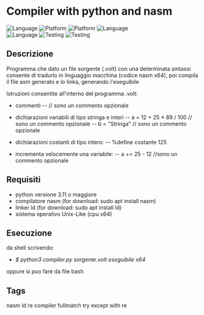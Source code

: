 # Compiler with python and nasm
![Language](https://img.shields.io/badge/Spellcheck-Pass-green?style=flat) 
![Platform](https://img.shields.io/badge/OS%20platform%20supported-Linux-green?style=flat)
![Platform](https://img.shields.io/badge/OS%20platform%20-Linux-green?style=flat) 
![Language](https://img.shields.io/badge/Language-Python-yellowgreen?style=flat)  
![Language](https://img.shields.io/badge/Language-nasm-blue?style=flat)
![Testing](https://img.shields.io/badge/PEP8%20CheckOnline-Passing-green) 
![Testing](https://img.shields.io/badge/Test-Pass-green)

## Descrizione
Programma che dato un file sorgente (.volt) con una determinata sintassi consente di tradurlo
in linguaggio macchina (codice nasm x64), poi compila il file asm generato e lo linka, generando l'eseguibile 

Istruzioni consentite all'interno del programma .volt:
- commenti
-- // sono un commento opzionale
- dichiarazioni variabili di tipo stringa e interi
-- a = 12 + 25 * 89 / 100   // sono un commento opzionale
-- b = "Stringa"            // sono un commento opzionale

- dichiarazioni costanti di tipo intero:
-- %define costante 125

- incrementa velocemente una variabile:
-- a += 25 - 12             //sono un commento opzionale


## Requisiti
- python versione 3.11 o maggiore
- compilatore nasm (for download: sudo apt install nasm)
- linker ld (for download: sudo apt install ld)
- sistema operativo Unix-Like (cpu x64)

## Esecuzione
da shell scrivendo:
- _$ python3 compiler.py sorgente.volt eseguibile x64_

oppure si puo fare da file bash

## Tags
nasm ld re compiler fullmatch try except with re
